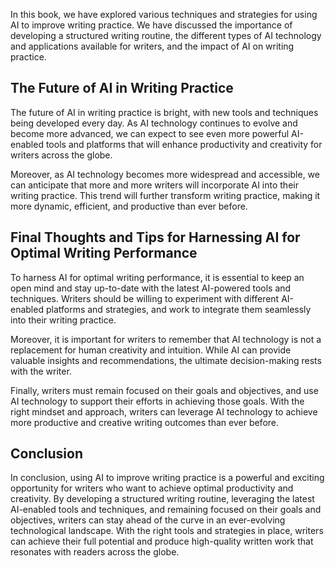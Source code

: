 
In this book, we have explored various techniques and strategies for using AI to improve writing practice. We have discussed the importance of developing a structured writing routine, the different types of AI technology and applications available for writers, and the impact of AI on writing practice.

The Future of AI in Writing Practice
------------------------------------

The future of AI in writing practice is bright, with new tools and techniques being developed every day. As AI technology continues to evolve and become more advanced, we can expect to see even more powerful AI-enabled tools and platforms that will enhance productivity and creativity for writers across the globe.

Moreover, as AI technology becomes more widespread and accessible, we can anticipate that more and more writers will incorporate AI into their writing practice. This trend will further transform writing practice, making it more dynamic, efficient, and productive than ever before.

Final Thoughts and Tips for Harnessing AI for Optimal Writing Performance
-------------------------------------------------------------------------

To harness AI for optimal writing performance, it is essential to keep an open mind and stay up-to-date with the latest AI-powered tools and techniques. Writers should be willing to experiment with different AI-enabled platforms and strategies, and work to integrate them seamlessly into their writing practice.

Moreover, it is important for writers to remember that AI technology is not a replacement for human creativity and intuition. While AI can provide valuable insights and recommendations, the ultimate decision-making rests with the writer.

Finally, writers must remain focused on their goals and objectives, and use AI technology to support their efforts in achieving those goals. With the right mindset and approach, writers can leverage AI technology to achieve more productive and creative writing outcomes than ever before.

Conclusion
----------

In conclusion, using AI to improve writing practice is a powerful and exciting opportunity for writers who want to achieve optimal productivity and creativity. By developing a structured writing routine, leveraging the latest AI-enabled tools and techniques, and remaining focused on their goals and objectives, writers can stay ahead of the curve in an ever-evolving technological landscape. With the right tools and strategies in place, writers can achieve their full potential and produce high-quality written work that resonates with readers across the globe.